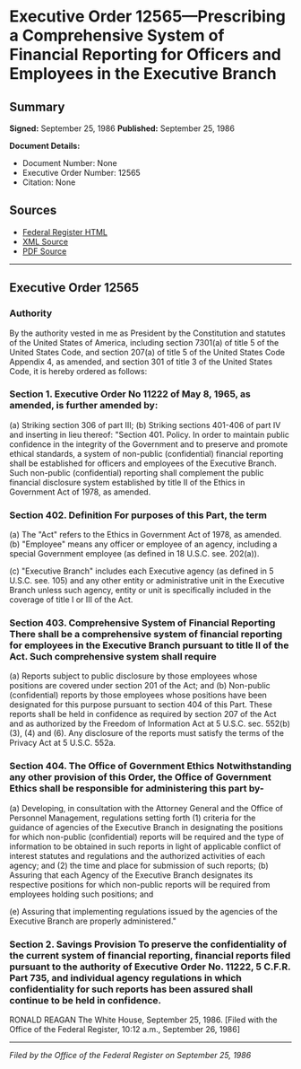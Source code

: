 # Executive Order 12565—Prescribing a Comprehensive System of Financial Reporting for Officers and Employees in the Executive Branch

## Summary

**Signed:** September 25, 1986
**Published:** September 25, 1986

**Document Details:**
- Document Number: None
- Executive Order Number: 12565
- Citation: None

## Sources
- [Federal Register HTML](https://www.presidency.ucsb.edu/documents/executive-order-12565-prescribing-comprehensive-system-financial-reporting-for-officers)
- [XML Source](None)
- [PDF Source](None)

---

## Executive Order 12565

### Authority

By the authority vested in me as President by the Constitution and statutes of the United States of America, including section 7301(a) of title 5 of the United States Code, and section 207(a) of title 5 of the United States Code Appendix 4, as amended, and section 301 of title 3 of the United States Code, it is hereby ordered as follows:
### Section 1. Executive Order No 11222 of May 8, 1965, as amended, is further amended by:

(a) Striking section 306 of part III;
(b) Striking sections 401-406 of part IV and inserting in lieu thereof:
"Section 401. Policy. In order to maintain public confidence in the integrity of the Government and to preserve and promote ethical standards, a system of non-public (confidential) financial reporting shall be established for officers and employees of the Executive Branch. Such non-public (confidential) reporting shall complement the public financial disclosure system established by title II of the Ethics in Government Act of 1978, as amended.

### Section 402. Definition For purposes of this Part, the term

(a) The "Act" refers to the Ethics in Government Act of 1978, as amended.
(b) "Employee" means any officer or employee of an agency, including a special Government employee (as defined in 18 U.S.C. see. 202(a)).

(c) "Executive Branch" includes each Executive agency (as defined in 5 U.S.C. see. 105) and any other entity or administrative unit in the Executive Branch unless such agency, entity or unit is specifically included in the coverage of title I or III of the Act.
### Section 403. Comprehensive System of Financial Reporting There shall be a comprehensive system of financial reporting for employees in the Executive Branch pursuant to title II of the Act. Such comprehensive system shall require

(a) Reports subject to public disclosure by those employees whose positions are covered under section 201 of the Act; and
(b) Non-public (confidential) reports by those employees whose positions have been designated for this purpose pursuant to section 404 of this Part. These reports shall be held in confidence as required by section 207 of the Act and as authorized by the Freedom of Information Act at 5 U.S.C. sec. 552(b) (3), (4) and (6). Any disclosure of the reports must satisfy the terms of the Privacy Act at 5 U.S.C. 552a.

### Section 404. The Office of Government Ethics Notwithstanding any other provision of this Order, the Office of Government Ethics shall be responsible for administering this part by-

(a) Developing, in consultation with the Attorney General and the Office of Personnel Management, regulations setting forth (1) criteria for the guidance of agencies of the Executive Branch in designating the positions for which non-public (confidential) reports will be required and the type of information to be obtained in such reports in light of applicable conflict of interest statutes and regulations and the authorized activities of each agency; and (2) the time and place for submission of such reports;
(b) Assuring that each Agency of the Executive Branch designates its respective positions for which non-public reports will be required from employees holding such positions; and

(e) Assuring that implementing regulations issued by the agencies of the Executive Branch are properly administered."
### Section 2. Savings Provision To preserve the confidentiality of the current system of financial reporting, financial reports filed pursuant to the authority of Executive Order No. 11222, 5 C.F.R. Part 735, and individual agency regulations in which confidentiality for such reports has been assured shall continue to be held in confidence.

RONALD REAGAN
The White House,
September 25, 1986.
[Filed with the Office of the Federal Register, 10:12 a.m., September 26, 1986]

---

*Filed by the Office of the Federal Register on September 25, 1986*
